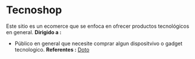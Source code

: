 # Tecnoshop
Este sitio es un ecomerce que se enfoca en ofrecer productos tecnológicos en general.
**Dirigido a :**
- Público en general que necesite comprar algun dispositvivo o gadget tecnologico.
**Referentes :**
[Doto](https://www.doto.com.mx/)

